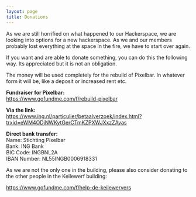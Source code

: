 ```yaml
---
layout: page
title: Donations
---
```


As we are still horrified on what happened to our Hackerspace, we are looking into options for a new hackerspace. As we and our members probably lost everything at the space in the fire, we have to start over again.&#x20;

If you want and are able to donate something, you can do this the following way. Its appreciated but it is not an obligation.

The money will be used completely for the rebuild of Pixelbar. In whatever form it will be, like a deposit or increased rent etc.

<div class="gfm-embed" data-url="https://www.gofundme.com/f/rebuild-pixelbar/widget/large"></div><script defer src="https://www.gofundme.com/static/js/embed.js"></script>

**Fundraiser for Pixelbar:**\
<https://www.gofundme.com/f/rebuild-pixelbar>

**Via the link:**\
<https://www.ing.nl/particulier/betaalverzoek/index.html?trxid=eWM4ODjNWKytGerCTmKZPXWJXxzZAyas>

**Direct bank transfer:**\
Name: Stichting Pixelbar\
Bank: ING Bank\
BIC Code: INGBNL2A\
IBAN Number: NL55INGB0006918331

As we are not the only one in the building, please also consider donating to the other people in the Keilewerf building:

<https://www.gofundme.com/f/help-de-keilewervers>&#x20;
